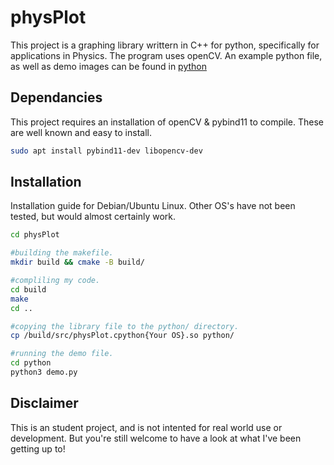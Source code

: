 # physPlot
This project is a graphing library writtern in C++ for python, specifically for applications in Physics. The program uses openCV. An example python file, as well as demo images can be found in [python](/python)

## Dependancies
This project requires an installation of openCV & pybind11 to compile. These are well known and easy to install.

```bash
sudo apt install pybind11-dev libopencv-dev
```

## Installation

Installation guide for Debian/Ubuntu Linux. Other OS's have not been tested, but would almost certainly work.

```bash
cd physPlot

#building the makefile.
mkdir build && cmake -B build/

#compliling my code.
cd build
make
cd ..

#copying the library file to the python/ directory.
cp /build/src/physPlot.cpython{Your OS}.so python/

#running the demo file.
cd python
python3 demo.py

```
## Disclaimer
This is an student project, and is not intented for real world use or development. But you're still welcome to have a look at what I've been getting up to!



